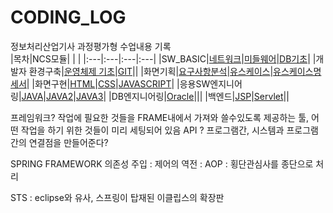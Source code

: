 # CODING_LOG
정보처리산업기사 과정평가형 수업내용 기록 <br>
|목차|NCS모듈| | |
|:---|:---|:---|:---|
|SW_BASIC|[네트워크](./SW_BASIC/네트워크)|[미들웨어](./SW_BASIC/미들웨어)|[DB기초](./SW_BASIC/DB기초)|
|개발자 환경구축|[운영체제 기초](./개발자_환경구축/리눅스)|[GIT](./개발자_환경구축/GIT)||
|화면기획|[요구사항분석](./화면기획/요구사항분석)|[유스케이스](./화면기획/유스케이스)|[유스케이스명세서](./화면기획/유스케이스명세서)|
|화면구현|[HTML](./화면구현/HTML)|[CSS](./화면구현/CSS)|[JAVASCRIPT](./화면구현/JS)|
|응용SW엔지니어링|[JAVA](./프로그래밍언어/JAVA)|[JAVA2](./프로그래밍언어/JAVA2)|[JAVA3](./프로그래밍언어/JAVA3)|
|DB엔지니어링|[Oracle](./DB엔지니어링/ORACLE)|||
|백엔드|[JSP](./백엔드/JSP)|[Servlet](./백엔드/Servlet)||

프레임워크? 작업에 필요한 것들을 FRAME내에서 가져와 쓸수있도록 제공하는 툴, 어떤 작업을 하기 위한 것들이 미리 세팅되어 있음
API ? 프로그램간, 시스템과 프로그램간의 연결점을 만들어준다?

SPRING FRAMEWORK
의존성 주입 : 
제어의 역전 : 
AOP : 횡단관심사를 종단으로 처리

STS : eclipse와 유사, 스프링이 탑재된 이클립스의 확장판
